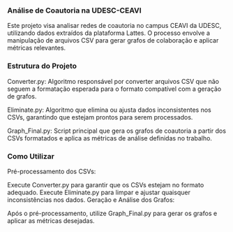 ### Análise de Coautoria na UDESC-CEAVI
Este projeto visa analisar redes de coautoria no campus CEAVI da UDESC, utilizando dados extraídos da plataforma Lattes. O processo envolve a manipulação de arquivos CSV para gerar grafos de colaboração e aplicar métricas relevantes.

### Estrutura do Projeto
Converter.py: Algoritmo responsável por converter arquivos CSV que não seguem a formatação esperada para o formato compatível com a geração de grafos.

Eliminate.py: Algoritmo que elimina ou ajusta dados inconsistentes nos CSVs, garantindo que estejam prontos para serem processados.

Graph_Final.py: Script principal que gera os grafos de coautoria a partir dos CSVs formatados e aplica as métricas de análise definidas no trabalho.

### Como Utilizar
Pré-processamento dos CSVs:

Execute Converter.py para garantir que os CSVs estejam no formato adequado.
Execute Eliminate.py para limpar e ajustar quaisquer inconsistências nos dados.
Geração e Análise dos Grafos:

Após o pré-processamento, utilize Graph_Final.py para gerar os grafos e aplicar as métricas desejadas.
